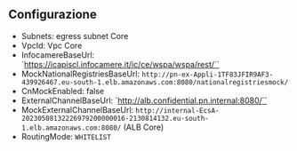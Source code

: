 ## Configurazione

- Subnets: egress subnet Core
- VpcId: Vpc Core
- InfocamereBaseUrl: `https://icapiscl.infocamere.it/ic/ce/wspa/wspa/rest/``
- MockNationalRegistriesBaseUrl: `http://pn-ex-Appli-1TF83JFIR9AF3-439926467.eu-south-1.elb.amazonaws.com:8080/nationalregistriesmock/`
- CnMockEnabled: false
- ExternalChannelBaseUrl: `http://alb.confidential.pn.internal:8080/``
- MockExternalChannelBaseUrl: `http://internal-EcsA-20230508132226979200000016-2130814132.eu-south-1.elb.amazonaws.com:8080/` (ALB Core)
- RoutingMode: `WHITELIST`
